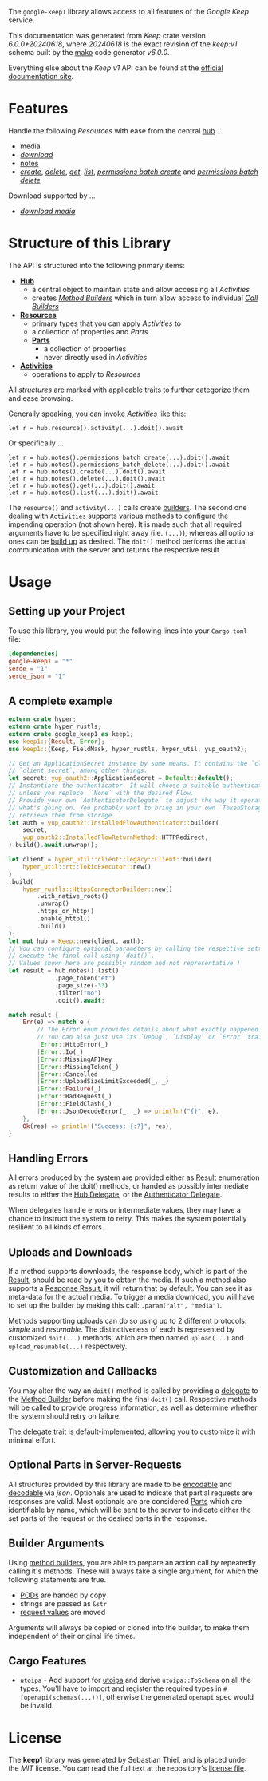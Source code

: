 <!---
DO NOT EDIT !
This file was generated automatically from 'src/generator/templates/api/README.md.mako'
DO NOT EDIT !
-->
The `google-keep1` library allows access to all features of the *Google Keep* service.

This documentation was generated from *Keep* crate version *6.0.0+20240618*, where *20240618* is the exact revision of the *keep:v1* schema built by the [mako](http://www.makotemplates.org/) code generator *v6.0.0*.

Everything else about the *Keep* *v1* API can be found at the
[official documentation site](https://developers.google.com/keep/api).
# Features

Handle the following *Resources* with ease from the central [hub](https://docs.rs/google-keep1/6.0.0+20240618/google_keep1/Keep) ...

* media
 * [*download*](https://docs.rs/google-keep1/6.0.0+20240618/google_keep1/api::MediaDownloadCall)
* [notes](https://docs.rs/google-keep1/6.0.0+20240618/google_keep1/api::Note)
 * [*create*](https://docs.rs/google-keep1/6.0.0+20240618/google_keep1/api::NoteCreateCall), [*delete*](https://docs.rs/google-keep1/6.0.0+20240618/google_keep1/api::NoteDeleteCall), [*get*](https://docs.rs/google-keep1/6.0.0+20240618/google_keep1/api::NoteGetCall), [*list*](https://docs.rs/google-keep1/6.0.0+20240618/google_keep1/api::NoteListCall), [*permissions batch create*](https://docs.rs/google-keep1/6.0.0+20240618/google_keep1/api::NotePermissionBatchCreateCall) and [*permissions batch delete*](https://docs.rs/google-keep1/6.0.0+20240618/google_keep1/api::NotePermissionBatchDeleteCall)


Download supported by ...

* [*download media*](https://docs.rs/google-keep1/6.0.0+20240618/google_keep1/api::MediaDownloadCall)



# Structure of this Library

The API is structured into the following primary items:

* **[Hub](https://docs.rs/google-keep1/6.0.0+20240618/google_keep1/Keep)**
    * a central object to maintain state and allow accessing all *Activities*
    * creates [*Method Builders*](https://docs.rs/google-keep1/6.0.0+20240618/google_keep1/common::MethodsBuilder) which in turn
      allow access to individual [*Call Builders*](https://docs.rs/google-keep1/6.0.0+20240618/google_keep1/common::CallBuilder)
* **[Resources](https://docs.rs/google-keep1/6.0.0+20240618/google_keep1/common::Resource)**
    * primary types that you can apply *Activities* to
    * a collection of properties and *Parts*
    * **[Parts](https://docs.rs/google-keep1/6.0.0+20240618/google_keep1/common::Part)**
        * a collection of properties
        * never directly used in *Activities*
* **[Activities](https://docs.rs/google-keep1/6.0.0+20240618/google_keep1/common::CallBuilder)**
    * operations to apply to *Resources*

All *structures* are marked with applicable traits to further categorize them and ease browsing.

Generally speaking, you can invoke *Activities* like this:

```Rust,ignore
let r = hub.resource().activity(...).doit().await
```

Or specifically ...

```ignore
let r = hub.notes().permissions_batch_create(...).doit().await
let r = hub.notes().permissions_batch_delete(...).doit().await
let r = hub.notes().create(...).doit().await
let r = hub.notes().delete(...).doit().await
let r = hub.notes().get(...).doit().await
let r = hub.notes().list(...).doit().await
```

The `resource()` and `activity(...)` calls create [builders][builder-pattern]. The second one dealing with `Activities`
supports various methods to configure the impending operation (not shown here). It is made such that all required arguments have to be
specified right away (i.e. `(...)`), whereas all optional ones can be [build up][builder-pattern] as desired.
The `doit()` method performs the actual communication with the server and returns the respective result.

# Usage

## Setting up your Project

To use this library, you would put the following lines into your `Cargo.toml` file:

```toml
[dependencies]
google-keep1 = "*"
serde = "1"
serde_json = "1"
```

## A complete example

```Rust
extern crate hyper;
extern crate hyper_rustls;
extern crate google_keep1 as keep1;
use keep1::{Result, Error};
use keep1::{Keep, FieldMask, hyper_rustls, hyper_util, yup_oauth2};

// Get an ApplicationSecret instance by some means. It contains the `client_id` and
// `client_secret`, among other things.
let secret: yup_oauth2::ApplicationSecret = Default::default();
// Instantiate the authenticator. It will choose a suitable authentication flow for you,
// unless you replace  `None` with the desired Flow.
// Provide your own `AuthenticatorDelegate` to adjust the way it operates and get feedback about
// what's going on. You probably want to bring in your own `TokenStorage` to persist tokens and
// retrieve them from storage.
let auth = yup_oauth2::InstalledFlowAuthenticator::builder(
    secret,
    yup_oauth2::InstalledFlowReturnMethod::HTTPRedirect,
).build().await.unwrap();

let client = hyper_util::client::legacy::Client::builder(
    hyper_util::rt::TokioExecutor::new()
)
.build(
    hyper_rustls::HttpsConnectorBuilder::new()
        .with_native_roots()
        .unwrap()
        .https_or_http()
        .enable_http1()
        .build()
);
let mut hub = Keep::new(client, auth);
// You can configure optional parameters by calling the respective setters at will, and
// execute the final call using `doit()`.
// Values shown here are possibly random and not representative !
let result = hub.notes().list()
             .page_token("et")
             .page_size(-33)
             .filter("no")
             .doit().await;

match result {
    Err(e) => match e {
        // The Error enum provides details about what exactly happened.
        // You can also just use its `Debug`, `Display` or `Error` traits
         Error::HttpError(_)
        |Error::Io(_)
        |Error::MissingAPIKey
        |Error::MissingToken(_)
        |Error::Cancelled
        |Error::UploadSizeLimitExceeded(_, _)
        |Error::Failure(_)
        |Error::BadRequest(_)
        |Error::FieldClash(_)
        |Error::JsonDecodeError(_, _) => println!("{}", e),
    },
    Ok(res) => println!("Success: {:?}", res),
}

```
## Handling Errors

All errors produced by the system are provided either as [Result](https://docs.rs/google-keep1/6.0.0+20240618/google_keep1/common::Result) enumeration as return value of
the doit() methods, or handed as possibly intermediate results to either the
[Hub Delegate](https://docs.rs/google-keep1/6.0.0+20240618/google_keep1/common::Delegate), or the [Authenticator Delegate](https://docs.rs/yup-oauth2/*/yup_oauth2/trait.AuthenticatorDelegate.html).

When delegates handle errors or intermediate values, they may have a chance to instruct the system to retry. This
makes the system potentially resilient to all kinds of errors.

## Uploads and Downloads
If a method supports downloads, the response body, which is part of the [Result](https://docs.rs/google-keep1/6.0.0+20240618/google_keep1/common::Result), should be
read by you to obtain the media.
If such a method also supports a [Response Result](https://docs.rs/google-keep1/6.0.0+20240618/google_keep1/common::ResponseResult), it will return that by default.
You can see it as meta-data for the actual media. To trigger a media download, you will have to set up the builder by making
this call: `.param("alt", "media")`.

Methods supporting uploads can do so using up to 2 different protocols:
*simple* and *resumable*. The distinctiveness of each is represented by customized
`doit(...)` methods, which are then named `upload(...)` and `upload_resumable(...)` respectively.

## Customization and Callbacks

You may alter the way an `doit()` method is called by providing a [delegate](https://docs.rs/google-keep1/6.0.0+20240618/google_keep1/common::Delegate) to the
[Method Builder](https://docs.rs/google-keep1/6.0.0+20240618/google_keep1/common::CallBuilder) before making the final `doit()` call.
Respective methods will be called to provide progress information, as well as determine whether the system should
retry on failure.

The [delegate trait](https://docs.rs/google-keep1/6.0.0+20240618/google_keep1/common::Delegate) is default-implemented, allowing you to customize it with minimal effort.

## Optional Parts in Server-Requests

All structures provided by this library are made to be [encodable](https://docs.rs/google-keep1/6.0.0+20240618/google_keep1/common::RequestValue) and
[decodable](https://docs.rs/google-keep1/6.0.0+20240618/google_keep1/common::ResponseResult) via *json*. Optionals are used to indicate that partial requests are responses
are valid.
Most optionals are are considered [Parts](https://docs.rs/google-keep1/6.0.0+20240618/google_keep1/common::Part) which are identifiable by name, which will be sent to
the server to indicate either the set parts of the request or the desired parts in the response.

## Builder Arguments

Using [method builders](https://docs.rs/google-keep1/6.0.0+20240618/google_keep1/common::CallBuilder), you are able to prepare an action call by repeatedly calling it's methods.
These will always take a single argument, for which the following statements are true.

* [PODs][wiki-pod] are handed by copy
* strings are passed as `&str`
* [request values](https://docs.rs/google-keep1/6.0.0+20240618/google_keep1/common::RequestValue) are moved

Arguments will always be copied or cloned into the builder, to make them independent of their original life times.

[wiki-pod]: http://en.wikipedia.org/wiki/Plain_old_data_structure
[builder-pattern]: http://en.wikipedia.org/wiki/Builder_pattern
[google-go-api]: https://github.com/google/google-api-go-client

## Cargo Features

* `utoipa` - Add support for [utoipa](https://crates.io/crates/utoipa) and derive `utoipa::ToSchema` on all
the types. You'll have to import and register the required types in `#[openapi(schemas(...))]`, otherwise the
generated `openapi` spec would be invalid.


# License
The **keep1** library was generated by Sebastian Thiel, and is placed
under the *MIT* license.
You can read the full text at the repository's [license file][repo-license].

[repo-license]: https://github.com/Byron/google-apis-rsblob/main/LICENSE.md

